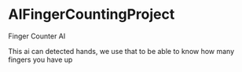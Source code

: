 # AIFingerCountingProject
Finger Counter AI

This ai can detected hands, we use that to be able to know how many fingers you have up
